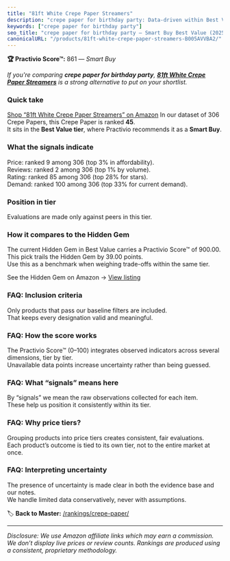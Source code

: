 ```yaml
---
title: "81ft White Crepe Paper Streamers"
description: "crepe paper for birthday party: Data-driven within Best Value ranking using the Practivio Score™. Positioned by quality, value, demand, findability, momentum."
keywords: ["crepe paper for birthday party"]
seo_title: "crepe paper for birthday party — Smart Buy Best Value (2025)"
canonicalURL: "/products/81ft-white-crepe-paper-streamers-B005AVVBA2/"
---
```


**🏆 Practivio Score™:** 861 — _Smart Buy_


*If you're comparing **crepe paper for birthday party**, **[81ft White Crepe Paper Streamers](https://www.amazon.com/dp/B005AVVBA2?tag=practivio-20)** is a strong alternative to put on your shortlist.*
### Quick take
[Shop “81ft White Crepe Paper Streamers” on Amazon](https://www.amazon.com/dp/B005AVVBA2?tag=practivio-20)
In our dataset of 306 Crepe Papers, this Crepe Paper is ranked **45**.  
It sits in the **Best Value tier**, where Practivio recommends it as a **Smart Buy**.

### What the signals indicate
Price: ranked 9 among 306 (top 3% in affordability).  
Reviews: ranked 2 among 306 (top 1% by volume).  
Rating: ranked 85 among 306 (top 28% for stars).  
Demand: ranked 100 among 306 (top 33% for current demand).

### Position in tier
Evaluations are made only against peers in this tier.

### How it compares to the Hidden Gem
The current Hidden Gem in Best Value carries a Practivio Score™ of 900.00.  
This pick trails the Hidden Gem by 39.00 points.  
Use this as a benchmark when weighing trade-offs within the same tier.  

See the Hidden Gem on Amazon → [View listing](https://www.amazon.com/dp/B07JMT3FZX?tag=practivio-20)

### FAQ: Inclusion criteria
Only products that pass our baseline filters are included.  
That keeps every designation valid and meaningful.

### FAQ: How the score works
The Practivio Score™ (0–100) integrates observed indicators across several dimensions, tier by tier.  
Unavailable data points increase uncertainty rather than being guessed.

### FAQ: What “signals” means here
By “signals” we mean the raw observations collected for each item.  
These help us position it consistently within its tier.

### FAQ: Why price tiers?
Grouping products into price tiers creates consistent, fair evaluations.  
Each product’s outcome is tied to its own tier, not to the entire market at once.

### FAQ: Interpreting uncertainty
The presence of uncertainty is made clear in both the evidence base and our notes.  
We handle limited data conservatively, never with assumptions.


🏷️ **Back to Master:** [/rankings/crepe-paper/](/rankings/crepe-paper/)

---
_Disclosure: We use Amazon affiliate links which may earn a commission. We don’t display live prices or review counts. Rankings are produced using a consistent, proprietary methodology._

